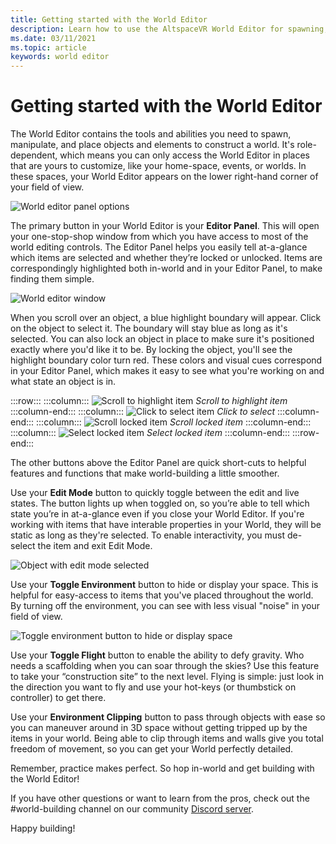 ```yaml
---
title: Getting started with the World Editor
description: Learn how to use the AltspaceVR World Editor for spawning, manipulating, and placing objects in your worlds.
ms.date: 03/11/2021
ms.topic: article
keywords: world editor
---
```


# Getting started with the World Editor

The World Editor contains the tools and abilities you need to spawn, manipulate, and place objects and elements to construct a world. It's role-dependent, which means you can only access the World Editor in places that are yours to customize, like your home-space, events, or worlds. In these spaces, your World Editor appears on the lower right-hand corner of your field of view.

![World editor panel options](images/world-editor-img-01.png)

The primary button in your World Editor is your **Editor Panel**. This will open your one-stop-shop window from which you have access to most of the world editing controls. The Editor Panel helps you easily tell at-a-glance which items are selected and whether they’re locked or unlocked. Items are correspondingly highlighted both in-world and in your Editor Panel, to make finding them simple. 

![World editor window](images/world-editor-img-02.png)

When you scroll over an object, a blue highlight boundary will appear. Click on the object to select it. The boundary will stay blue as long as it's selected. You can also lock an object in place to make sure it's positioned exactly where you'd like it to be. By locking the object, you'll see the highlight boundary color turn red. These colors and visual cues correspond in your Editor Panel, which makes it easy to see what you're working on and what state an object is in.

:::row:::
    :::column:::
       ![Scroll to highlight item](images/world-editor-img-03.png)
        *Scroll to highlight item*
    :::column-end:::
    :::column:::
       ![Click to select item](images/world-editor-img-04.png)
        *Click to select*
    :::column-end:::
    :::column:::
       ![Scroll locked item](images/world-editor-img-05.png)
        *Scroll locked item*
    :::column-end:::
    :::column:::
       ![Select locked item](images/world-editor-img-06.png)
    *Select locked item*
    :::column-end:::
:::row-end:::

The other buttons above the Editor Panel are quick short-cuts to helpful features and functions that make world-building a little smoother. 

Use your **Edit Mode** button to quickly toggle between the edit and live states. The button lights up when toggled on, so you’re able to tell which state you’re in at-a-glance even if you close your World Editor. If you're working with items that have interable properties in your World, they will be static as long as they're selected. To enable interactivity, you must de-select the item and exit Edit Mode.

![Object with edit mode selected](images/world-editor-img-07.png)

Use your **Toggle Environment** button to hide or display your space. This is helpful for easy-access to items that you've placed throughout the world. By turning off the environment, you can see with less visual "noise" in your field of view.

![Toggle environment button to hide or display space](images/world-editor-img-08.png)

Use your **Toggle Flight** button to enable the ability to defy gravity. Who needs a scaffolding when you can soar through the skies? Use this feature to take your “construction site” to the next level. Flying is simple: just look in the direction you want to fly and use your hot-keys (or thumbstick on controller) to get there. 

Use your **Environment Clipping** button to pass through objects with ease so you can maneuver around in 3D space without getting tripped up by the items in your world. Being able to clip through items and walls give you total freedom of movement, so you can get your World perfectly detailed.  

Remember, practice makes perfect. So hop in-world and get building with the World Editor! 

If you have other questions or want to learn from the pros, check out the #world-building channel on our community [Discord server](https://discord.com/invite/altspacevr). 

Happy building!